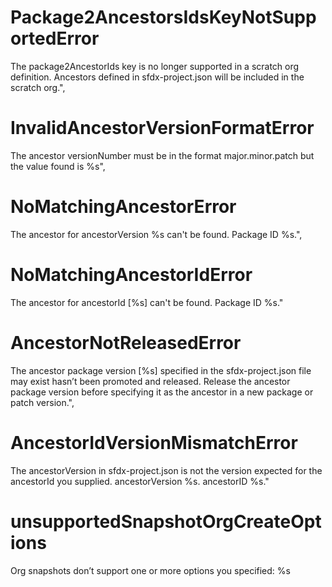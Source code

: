 # Package2AncestorsIdsKeyNotSupportedError

The package2AncestorIds key is no longer supported in a scratch org definition. Ancestors defined in sfdx-project.json will be included in the scratch org.",

# InvalidAncestorVersionFormatError

The ancestor versionNumber must be in the format major.minor.patch but the value found is %s",

# NoMatchingAncestorError

The ancestor for ancestorVersion %s can't be found. Package ID %s.",

# NoMatchingAncestorIdError

The ancestor for ancestorId [%s] can't be found. Package ID %s."

# AncestorNotReleasedError

The ancestor package version [%s] specified in the sfdx-project.json file may exist hasn’t been promoted and released. Release the ancestor package version before specifying it as the ancestor in a new package or patch version.",

# AncestorIdVersionMismatchError

The ancestorVersion in sfdx-project.json is not the version expected for the ancestorId you supplied. ancestorVersion %s. ancestorID %s."

# unsupportedSnapshotOrgCreateOptions

Org snapshots don’t support one or more options you specified: %s

